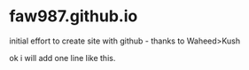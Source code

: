 # faw987.github.io

initial effort to create site with github - thanks to Waheed>Kush

ok i will add one line like this.

